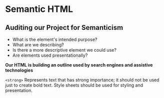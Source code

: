 # Semantic HTML

## Auditing our Project for Semanticism
- What is the element's intended purpose?
- What are we describing?
- Is there a more descriptive element we could use?
- Are elements used presentationally?

<strong>Our HTML is building an outline used by search engines and assistive technologies</strong>

`<strong>` Represents text that has strong importance; it should not be used just to create bold text.  Style sheets should be used for styling and presentation.

